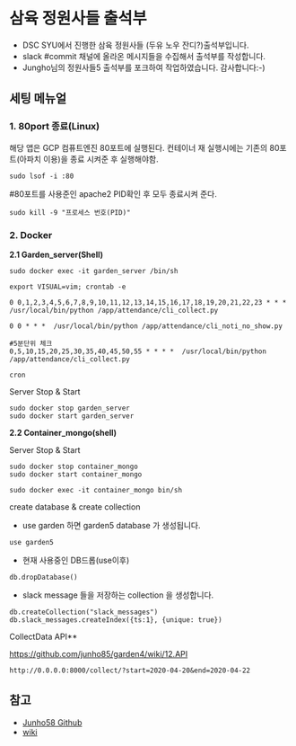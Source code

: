 # 삼육 정원사들 출석부
* DSC SYU에서 진행한 삼육 정원사들 (두유 노우 잔디?)출석부입니다.
* slack #commit 채널에 올라온 메시지들을 수집해서 출석부를 작성합니다.
* Jungho님의 정원사들5 출석부를 포크하여 작업하였습니다. 감사합니다:-)

## 세팅 메뉴얼

### 1. 80port 종료(Linux)

해당 앱은 GCP 컴퓨트엔진 80포트에 실행된다. 컨테이너 재 실행시에는 기존의 80포트(아파치 이용)을 종료 시켜준 후 실행해야함.

```
sudo lsof -i :80
```

#80포트를 사용준인 apache2 PID확인 후 모두 종료시켜 준다.

```
sudo kill -9 "프로세스 번호(PID)"
```



### 2. Docker

**2.1 Garden_server(Shell)**

```
sudo docker exec -it garden_server /bin/sh
```

```
export VISUAL=vim; crontab -e
```

```
0 0,1,2,3,4,5,6,7,8,9,10,11,12,13,14,15,16,17,18,19,20,21,22,23 * * *  /usr/local/bin/python /app/attendance/cli_collect.py

0 0 * * *  /usr/local/bin/python /app/attendance/cli_noti_no_show.py

```

```
#5분단위 체크
0,5,10,15,20,25,30,35,40,45,50,55 * * * *  /usr/local/bin/python /app/attendance/cli_collect.py
```

```
cron
```

Server Stop & Start

```
sudo docker stop garden_server
sudo docker start garden_server
```



**2.2 Container_mongo(shell)**

Server Stop & Start

```
sudo docker stop container_mongo
sudo docker start container_mongo
```



```
sudo docker exec -it container_mongo bin/sh
```

create database & create collection

- use garden 하면 garden5 database 가 생성됩니다.

```
use garden5
```

- 현재 사용중인 DB드롭(use이후)

```
db.dropDatabase()
```

- slack message 들을 저장하는 collection 을 생성합니다.

```
db.createCollection("slack_messages")
db.slack_messages.createIndex({ts:1}, {unique: true})
```



CollectData API**

https://github.com/junho85/garden4/wiki/12.API

```
http://0.0.0.0:8000/collect/?start=2020-04-20&end=2020-04-22
```

## 참고
* [Junho58 Github](https://github.com/junho85/garden5)
* [wiki](https://github.com/junho85/garden5/wiki)
